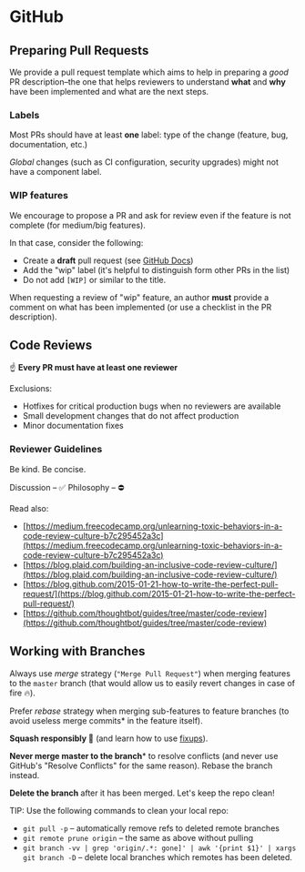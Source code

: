 # GitHub

## Preparing Pull Requests

We provide a pull request template which aims to help in preparing a _good_ PR description–the one that helps reviewers to understand **what** and **why** have been implemented and what are the next steps.

### Labels

Most PRs should have at least **one** label: type of the change (feature, bug, documentation, etc.)

_Global_ changes (such as CI configuration, security upgrades) might not have a component label.

### WIP features

We encourage to propose a PR and ask for review even if the feature is not complete (for medium/big features).

In that case, consider the following:
- Create a **draft** pull request (see [GitHub Docs](https://help.github.com/articles/about-pull-requests/#draft-pull-requests))
- Add the "wip" label (it's helpful to distinguish form other PRs in the list)
- Do not add `[WIP]` or similar to the title.

When requesting a review of "wip" feature, an author **must** provide a comment on what has been implemented (or use a checklist in the PR description).

## Code Reviews

☝ **Every PR must have at least one reviewer**

Exclusions:
- Hotfixes for critical production bugs when no reviewers are available
- Small development changes that do not affect production
- Minor documentation fixes

### Reviewer Guidelines

Be kind. Be concise.

Discussion – ✅
Philosophy – ⛔️

Read also:
- [https://medium.freecodecamp.org/unlearning-toxic-behaviors-in-a-code-review-culture-b7c295452a3c](https://medium.freecodecamp.org/unlearning-toxic-behaviors-in-a-code-review-culture-b7c295452a3c)
- [https://blog.plaid.com/building-an-inclusive-code-review-culture/](https://blog.plaid.com/building-an-inclusive-code-review-culture/)
- [https://blog.github.com/2015-01-21-how-to-write-the-perfect-pull-request/](https://blog.github.com/2015-01-21-how-to-write-the-perfect-pull-request/)
- [https://github.com/thoughtbot/guides/tree/master/code-review](https://github.com/thoughtbot/guides/tree/master/code-review)

## Working with Branches

Always use _merge_ strategy (`"Merge Pull Request"`) when merging features to the `master` branch (that would allow us to easily revert changes in case of fire 🔥).

Prefer _rebase_ strategy when merging sub-features to feature branches (to avoid useless merge commits\* in the feature itself).

**Squash responsibly 🎃** (and learn how to use [fixups](https://thoughtbot.com/blog/autosquashing-git-commits)).

**Never merge master to the branch**\* to resolve conflicts (and never use GitHub's "Resolve Conflicts" for the same reason). Rebase the branch instead.

**Delete the branch** after it has been merged. Let's keep the repo clean!

TIP: Use the following commands to clean your local repo:
- `git pull -p` – automatically remove refs to deleted remote branches
- `git remote prune origin` – the same as above without pulling
- `git branch -vv | grep 'origin/.*: gone]' | awk '{print $1}' | xargs git branch -D` – delete local branches which remotes has been deleted.
